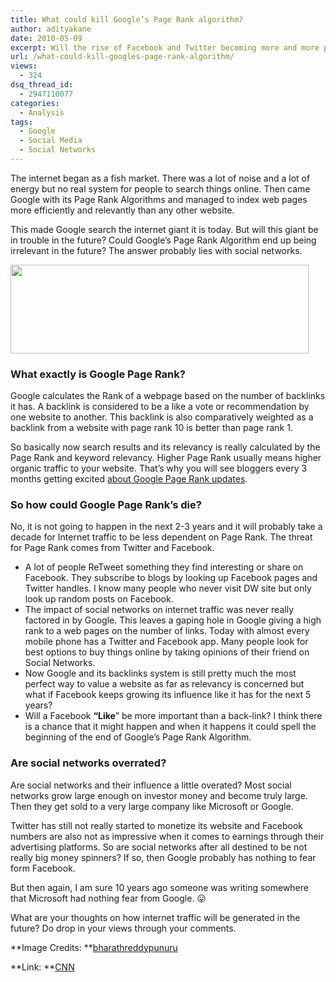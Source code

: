 ```yaml
---
title: What could kill Google’s Page Rank algorithm?
author: adityakane
date: 2010-05-09
excerpt: Will the rise of Facebook and Twitter becoming more and more potent at driving traffice and creating communities mean the end of Google Page Rank algorithm, as a endorsement from Facebook and Twitter users might mean a lot more than just backlinks.
url: /what-could-kill-googles-page-rank-algorithm/
views:
  - 324
dsq_thread_id:
  - 2947110077
categories:
  - Analysis
tags:
  - Google
  - Social Media
  - Social Networks
---
```

The internet began as a fish market. There was a lot of noise and a lot of energy but no real system for people to search things online. Then came Google with its Page Rank Algorithms and managed to index web pages more efficiently and relevantly than any other website.

This made Google search the internet giant it is today. But will this giant be in trouble in the future? Could Google&#8217;s Page Rank Algorithm end up being irrelevant in the future? The answer probably lies with social networks.

<a rel="attachment wp-att-24417" href="http://devilsworkshop.org/what-could-kill-googles-page-rank-algorithm/page_rank_google/"><img class="aligncenter size-full wp-image-24417" title="Page_rank_google" src="http://cdn.devilsworkshop.org/files/2010/05/Page_rank_google.png" alt="" width="477" height="142" /></a>

### **What exactly is Google Page Rank?**

Google calculates the Rank of a webpage based on the number of backlinks it has. A backlink is considered to be a like a vote or recommendation by one website to another. This backlink is also comparatively weighted as a backlink from a website with page rank 10 is better than page rank 1.

So basically now search results and its relevancy is really calculated by the Page Rank and keyword relevancy. Higher Page Rank usually means higher organic traffic to your website. That&#8217;s why you will see bloggers every 3 months getting excited [about Google Page Rank updates][1].

### **So how could Google Page Rank&#8217;s die?**

No, it is not going to happen in the next 2-3 years and it will probably take a decade for Internet traffic to be less dependent on Page Rank. The threat for Page Rank comes from Twitter and Facebook.

  * A lot of people ReTweet something they find interesting or share on Facebook. They subscribe to blogs by looking up Facebook pages and Twitter handles. I know many people who never visit DW site but only look up random posts on Facebook.
  * The impact of social networks on internet traffic was never really factored in by Google. This leaves a gaping hole in Google giving a high rank to a web pages on the number of links. Today with almost every mobile phone has a Twitter and Facebook app. Many people look for best options to buy things online by taking opinions of their friend on Social Networks.
  * Now Google and its backlinks system is still pretty much the most perfect way to value a website as far as relevancy is concerned but what if Facebook keeps growing its influence like it has for the next 5 years?
  * Will a Facebook **&#8220;Like**&#8221; be more important than a back-link? I think there is a chance that it might happen and when it happens it could spell the beginning of the end of Google&#8217;s Page Rank Algorithm.

### **Are social networks overrated?**

Are social networks and their influence a little overated? Most social networks grow large enough on investor money and become truly large. Then they get sold to a very large company like Microsoft or Google.

Twitter has still not really started to monetize its website and Facebook numbers are also not as impressive when it comes to earnings through their advertising platforms. So are social networks after all destined to be not really big money spinners? If so, then Google probably has nothing to fear form Facebook.

But then again, I am sure 10 years ago someone was writing somewhere that Microsoft had nothing fear from Google. 😛

What are your thoughts on how internet traffic will be generated in the future? Do drop in your views through your comments.

**Image Credits: **<a href="http://bharathreddypunuru.wordpress.com/2008/05/02/googlepagerank/" onclick="_gaq.push(['_trackEvent', 'outbound-article', 'http://bharathreddypunuru.wordpress.com/2008/05/02/googlepagerank/', 'bharathreddypunuru']);" >bharathreddypunuru</a>

**Link: **<a href="http://www.cnn.com/2010/TECH/04/29/cashmore.google.facebook/" onclick="_gaq.push(['_trackEvent', 'outbound-article', 'http://www.cnn.com/2010/TECH/04/29/cashmore.google.facebook/', 'CNN']);" >CNN</a>

 [1]: http://devilsworkshop.org/google-pagerank-updated-for-april-2010/ "about Google Page Rank updates"

